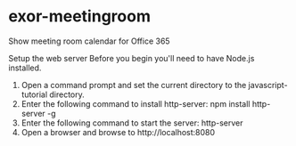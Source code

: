 # exor-meetingroom
Show meeting room calendar for Office 365

Setup the web server
Before you begin you'll need to have Node.js installed.
1. Open a command prompt and set the current directory to the javascript-tutorial directory.
2. Enter the following command to install http-server: npm install http-server -g
3. Enter the following command to start the server: http-server
4. Open a browser and browse to http://localhost:8080
